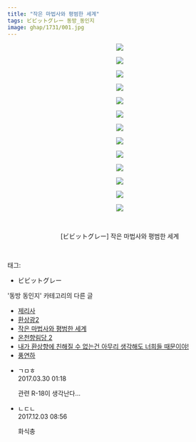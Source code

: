 ```yaml
---
title: "작은 마법사와 평범한 세계"
tags: ビビットグレー 동방_동인지
image: ghap/1731/001.jpg
---
```

<div class="article">
<p style="text-align: center; clear: none; float: none;"><img src="{{ site.nasurl }}/ghap/1731/001.jpg"/></p>
<p style="text-align: center; clear: none; float: none;"><img src="{{ site.nasurl }}/ghap/1731/002.jpg"/></p>
<p style="text-align: center; clear: none; float: none;"><img src="{{ site.nasurl }}/ghap/1731/003.jpg"/></p>
<p style="text-align: center; clear: none; float: none;"><img src="{{ site.nasurl }}/ghap/1731/004.jpg"/></p>
<p style="text-align: center; clear: none; float: none;"><img src="{{ site.nasurl }}/ghap/1731/005.jpg"/></p>
<p style="text-align: center; clear: none; float: none;"><img src="{{ site.nasurl }}/ghap/1731/006.jpg"/></p>
<p style="text-align: center; clear: none; float: none;"><img src="{{ site.nasurl }}/ghap/1731/007.jpg"/></p>
<p style="text-align: center; clear: none; float: none;"><img src="{{ site.nasurl }}/ghap/1731/008.jpg"/></p>
<p style="text-align: center; clear: none; float: none;"><img src="{{ site.nasurl }}/ghap/1731/009.jpg"/></p>
<p style="text-align: center; clear: none; float: none;"><img src="{{ site.nasurl }}/ghap/1731/010.jpg"/></p>
<p style="text-align: center; clear: none; float: none;"><img src="{{ site.nasurl }}/ghap/1731/011.jpg"/></p>
<p style="text-align: center; clear: none; float: none;"><img src="{{ site.nasurl }}/ghap/1731/012.jpg"/></p>
<p style="text-align: center; clear: none; float: none;"><img src="{{ site.nasurl }}/ghap/1731/013.jpg"/></p>
<p style="text-align: center; clear: none; float: none;"><br/></p>
<p style="text-align: center; clear: none; float: none;">[ビビットグレー] 작은 마법사와 평범한 세계</p>
<p><br/></p>
</div><div class="tagTrail">
<p>태그: </p>
<ul>
<li>ビビットグレー</li>
</ul>
</div><div class="another">
<p>'동방 동인지' 카테고리의 다른 글</p>
<ul>
<li><a href="/2016-08-20-ghap_1735">제리사</a></li>
<li><a href="/2016-08-20-ghap_1734">환상광2</a></li>
<li><a href="/2016-08-20-ghap_1731">작은 마법사와 평범한 세계</a></li>
<li><a href="/2016-08-20-ghap_1730">온천향림당 2</a></li>
<li><a href="/2016-08-20-ghap_1729">내가 환상향에 친해질 수 없는건 아무리 생각해도 너희들 때문이야!</a></li>
<li><a href="/2016-08-20-ghap_1727">풍연하</a></li>
</ul>
</div><div class="cb_module cb_fluid">
<div class="cb_wrt cb_profile">
<div class="comment">
<ul>
<li class="cb_thumb_off" id="comment14952855">
<div class="cb_comment_area">
<div class="cb_info_area">
<div class="cb_section">
<span class="cb_nick_name">ㄱㅁㅎ</span>
</div>
<div class="cb_section">
<span class="cb_date">2017.03.30 01:18 </span>
</div>
</div>
<div class="cb_dsc_comment">
<p class="cb_dsc">
											관련 R-18이 생각난다...
										</p>
</div>
</div></li>
<li class="cb_thumb_off" id="comment15143449">
<div class="cb_comment_area">
<div class="cb_info_area">
<div class="cb_section">
<span class="cb_nick_name">ㄴㄷㄴ</span>
</div>
<div class="cb_section">
<span class="cb_date">2017.12.03 08:56 </span>
</div>
</div>
<div class="cb_dsc_comment">
<p class="cb_dsc">
											화식충
										</p>
</div>
</div></li>
</ul>
</div>
</div><!-- commentList close -->
</div>
<br/>
<p id="refer"></p>
<br/>
